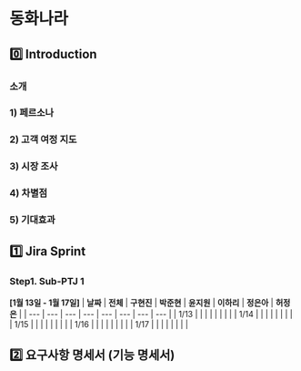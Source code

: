 # 동화나라
## 0️⃣ Introduction
### 소개


### 1) 페르소나


### 2) 고객 여정 지도


### 3) 시장 조사

### 4) 차별점

### 5) 기대효과

## 1️⃣ Jira Sprint
### Step1. Sub-PTJ 1
**[1월 13일 - 1월 17일]**
| **날짜** | **전체** | **구현진** | **박준현** | **윤지원** | **이하리** | **정은아** | **허정은** |
| --- | --- | --- | --- | --- | --- | --- | --- |
| 1/13 |  |  |  |  |  |  |  |
| 1/14 |  |  |  |  |  |  |  |
| 1/15 |  |  |  |  |  |  |  |
| 1/16 |  |  |  |  |  |  |  |
| 1/17 |  |  |  |  |  |  |  |

## 2️⃣ 요구사항 명세서 (기능 명세서)

